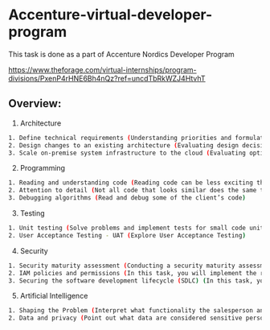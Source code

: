# Accenture-virtual-developer-program



This task is done as a part of Accenture Nordics Developer Program

https://www.theforage.com/virtual-internships/program-divisions/PxenP4rHNE6Bh4nQz?ref=uncdTbRkWZJ4HtvhT

## Overview:

1. Architecture

```bash
1. Define technical requirements (Understanding priorities and formulating measurable requirements )
2. Design changes to an existing architecture (Evaluating design decisions)
3. Scale on-premise system infrastructure to the cloud (Evaluating options to run software)
```

2. Programming

```bash
1. Reading and understanding code (Reading code can be less exciting than running it, but sometimes it is the necessary thing to do)
2. Attention to detail (Not all code that looks similar does the same thing)
3. Debugging algorithms (Read and debug some of the client’s code)
```

3. Testing

```bash
1. Unit testing (Solve problems and implement tests for small code units)
2. User Acceptance Testing - UAT (Explore User Acceptance Testing)
```

4. Security

```bash
1. Security maturity assessment (Conducting a security maturity assessment for a new client)
2. IAM policies and permissions (In this task, you will implement the right access policies for different kinds of data)
3. Securing the software development lifecycle (SDLC) (In this task, your knowledge will be tested within the area of application security in the context of SDLC)
```

5. Artificial Intelligence

```bash
1. Shaping the Problem (Interpret what functionality the salesperson and client are really asking for)
2. Data and privacy (Point out what data are considered sensitive personal data and advise the client on how to proceed with the planned machine learning algorithm)
